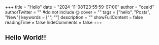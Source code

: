 +++
title = "Hello"
date = "2024-11-08T23:55:59-07:00"
author = "ceald"
authorTwitter = "" #do not include @
cover = ""
tags = ["hello", "Posts", "New"]
keywords = ["", ""]
description = ""
showFullContent = false
readingTime = false
hideComments = false
+++

## Hello World!!
